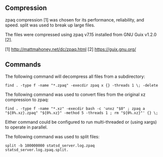 ## Compression

zpaq compression [1] was chosen for its performance, reliability, and speed.
split was used to break up large files.

The files were compressed using zpaq v7.15 installed from GNU Guix v1.2.0 [2].

[1] http://mattmahoney.net/dc/zpaq.html
[2] https://guix.gnu.org/

## Commands

The following command will decompress all files from a subdirectory:

`find . -type f -name "*.zpaq" -execdir zpaq x {} -threads 1 \; -delete`

The following command was used to convert files from the original xz 
compression to zpaq:

`find . -type f -name "*.xz" -execdir bash -c 'unxz "$0" ; zpaq a
"${0%.xz}.zpaq" "${0%.xz}" -method 5 -threads 1 ; rm "${0%.xz}"' {} \;`

Either command could be configured to run multi-threaded or (using xargs) to 
operate in parallel.

The following command was used to split files:

`split -b 100000000 statsd_server.log.zpaq statsd_server.log.zpaq.split.`

